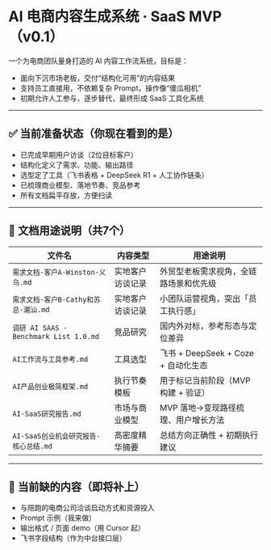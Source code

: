 # AI 电商内容生成系统 · SaaS MVP（v0.1）

一个为电商团队量身打造的 AI 内容工作流系统，目标是：
- 面向下沉市场老板，交付“结构化可用”的内容结果
- 支持员工直接用，不依赖复杂 Prompt，操作像“傻瓜相机”
- 初期允许人工参与，逐步替代，最终形成 SaaS 工具化系统

---

## ✅ 当前准备状态（你现在看到的是）

- 已完成早期用户访谈（2位目标客户）
- 结构化定义了需求、功能、输出路径
- 选型定了工具（飞书表格 + DeepSeek R1 + 人工协作链条）
- 已梳理商业模型、落地节奏、竞品参考
- 所有文档扁平存放，方便扫读

---

## 📂 文档用途说明（共7个）

| 文件名 | 内容类型 | 用途说明 |
|--------|----------|----------|
| `需求文档-客户A-Winston-义乌.md` | 实地客户访谈记录 | 外贸型老板需求视角，全链路场景和优先级 |
| `需求文档-客户B-Cathy和苏总-潮汕.md` | 实地客户访谈记录 | 小团队运营视角，突出「员工执行感」 |
| `调研 AI SAAS - Benchmark List 1.0.md` | 竞品研究 | 国内外对标，参考形态与定位差异 |
| `AI工作流与工具参考.md` | 工具选型 | 飞书 + DeepSeek + Coze + 自动化生态 |
| `AI产品创业极简框架.md` | 执行节奏模板 | 用于标记当前阶段（MVP构建 + 验证） |
| `AI-SaaS研究报告.md` | 市场与商业模型 | MVP 落地→变现路径梳理、用户增长方法 |
| `AI-SaaS创业机会研究报告-核心总结.md` | 高密度精华摘要 | 总结方向正确性 + 初期执行建议 |

---

## 🚧 当前缺的内容（即将补上）

- 与陪跑的电商公司洽谈启动方式和资源投入
- Prompt 示例（我来做）
- 输出格式 / 页面 demo（用 Cursor 起）
- 飞书字段结构（作为中台接口层）
